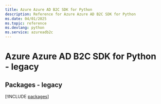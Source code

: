 ```yaml
---
title: Azure Azure AD B2C SDK for Python
description: Reference for Azure Azure AD B2C SDK for Python
ms.date: 04/01/2025
ms.topic: reference
ms.devlang: python
ms.service: azureadb2c
---
```

# Azure Azure AD B2C SDK for Python - legacy
## Packages - legacy
[!INCLUDE [packages](azure-ad-b2c-index.md)]